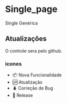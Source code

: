 # Single_page
Single Genérica

## Atualizações 
O controle sera pelo github. 

### icones
- :package:         Nova Funcionalidade
- :up:              Atualização
- :beetle:          Correção de Bug
- :checkered_flag:  Release     


